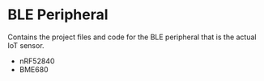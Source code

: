 # BLE Peripheral

Contains the project files and code for the BLE peripheral that is the actual IoT sensor.

* nRF52840
* BME680
